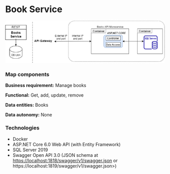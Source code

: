 # Book Service

![schema](img/books.png)

### Map components

**Business requirement:**  Manage books

**Functional:**  Get, add, update, remove

**Data entities:** Books

**Data autonomy:** None

### Technologies

* Docker
* ASP.NET Core 6.0 Web API (with Entity Framework)
* SQL Server 2019
* Swagger Open API 3.0 (JSON schema at <https://localhost:1818/swagger/v1/swagger.json> or https://localhost:1819/swagger/v1/swagger.json>)
